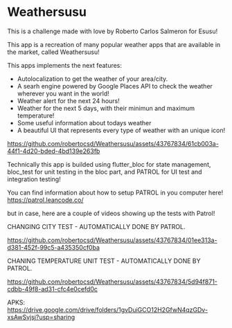 # Weathersusu
This is a challenge made with love by Roberto Carlos Salmeron for Esusu! 


This app is a recreation of many popular weather apps that are available in the market, called Weathersusu!

This apps implements the next features:

- Autolocalization to get the weather of your area/city.
- A searh engine powered by Google Places API to check the weather wherever you want in the world!
- Weather alert for the next 24 hours!
- Weather for the next 5 days, with their minimun and maximum temperature!
- Some useful information about todays weather
- A beautiful UI that represents every type of weather with an unique icon!

https://github.com/robertocsd/Weathersusu/assets/43767834/61cb003a-44f1-4d20-bded-4bd139e263fb


Technically this app is builded using flutter_bloc for state management, bloc_test for unit testing in the bloc part, and PATROL for UI test and integration testing!

You can find information about how to setup PATROL in you computer here! https://patrol.leancode.co/

but in case, here are a couple of videos showing up the tests with Patrol! 

CHANGING CITY TEST - AUTOMATICALLY DONE BY PATROL.


https://github.com/robertocsd/Weathersusu/assets/43767834/01ee313a-d381-452f-99c5-a435350cf0ba

CHANING TEMPERATURE UNIT TEST - AUTOMATICALLY DONE BY PATROL.


https://github.com/robertocsd/Weathersusu/assets/43767834/5d94f871-cdbb-49f8-ad31-cfc4e0cefd0c


APKS: 
https://drive.google.com/drive/folders/1gvDuiGCO12H2GfwN4qzGDv-xsAwSvjsj?usp=sharing
